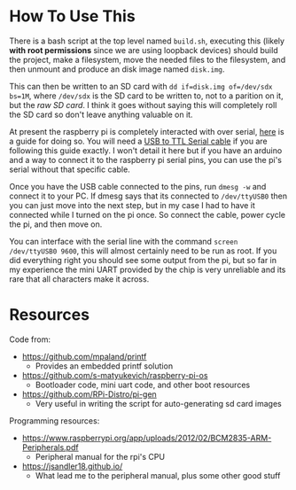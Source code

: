 # How To Use This

There is a bash script at the top level named `build.sh`, executing this (likely **with root permissions** since we are using loopback devices) should build the project, make a filesystem, move the needed files to the filesystem, and then unmount and produce an disk image named `disk.img`. 

This can then be written to an SD card with `dd if=disk.img of=/dev/sdx bs=1M`, where `/dev/sdx` is the SD card to be written to, not to a parition on it, but the *raw SD card*. I think it goes without saying this will completely roll the SD card so don't leave anything valuable on it.

At present the raspberry pi is completely interacted with over serial, [here](https://cdn-learn.adafruit.com/downloads/pdf/adafruits-raspberry-pi-lesson-5-using-a-console-cable.pdf "here") is a guide for doing so. You will need a [USB to TTL Serial cable](https://www.amazon.com/s?url=search-alias%3Daps&field-keywords=usb+to+ttl+serial+cable&rh=i%3Aaps%2Ck%3Ausb+to+ttl+serial+cable "USB to TTL Serial cable") if you are following this guide exactly. I won't detail it here but if you have an arduino and a way to connect it to the raspberry pi serial pins, you can use the pi's serial without that specific cable. 

Once you have the USB cable connected to the pins, run `dmesg -w` and connect it to your PC. If dmesg says that its connected to `/dev/ttyUSB0` then you can just move into the next step, but in my case I had to have it connected while I turned on the pi once. So connect the cable, power cycle the pi, and then move on. 

You can interface with the serial line with the command `screen /dev/ttyUSB0 9600`, this will almost certainly need to be run as root. If you did everything right you should see some output from the pi, but so far in my experience the mini UART provided by the chip is very unreliable and its rare that all characters make it across.

# Resources
Code from:
- https://github.com/mpaland/printf
	- Provides an embedded printf solution
- https://github.com/s-matyukevich/raspberry-pi-os
	- Bootloader code, mini uart code, and other boot resources
- https://github.com/RPi-Distro/pi-gen
	- Very useful in writing the script for auto-generating sd card images

Programming resources:
- https://www.raspberrypi.org/app/uploads/2012/02/BCM2835-ARM-Peripherals.pdf
	- Peripheral manual for the rpi's CPU
- https://jsandler18.github.io/
	- What lead me to the peripheral manual, plus some other good stuff